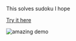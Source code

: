 This solves sudoku I hope

[Try it here](http://do-do-ku.com)

![amazing demo](https://s3.gifyu.com/images/demo.gif)
